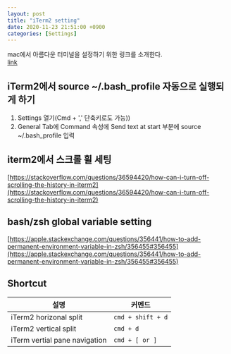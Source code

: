 ```yaml
---
layout: post
title: "iTerm2 setting"
date: 2020-11-23 21:51:00 +0900
categories: [Settings]
---
```


mac에서 아름다운 터미널을 설정하기 위한 링크를 소개한다.  
[link](https://medium.com/@Clovis_app/configuration-of-a-beautiful-efficient-terminal-and-prompt-on-osx-in-7-minutes-827c29391961)

## iTerm2에서 source ~/.bash_profile 자동으로 실행되게 하기
1. Settings 열기(Cmd + ',' 단축키로도 가능))
2. General Tab에 Command 속성에 Send text at start 부분에 source ~/.bash_profile 입력

## iterm2에서 스크롤 휠 세팅

[https://stackoverflow.com/questions/36594420/how-can-i-turn-off-scrolling-the-history-in-iterm2](https://stackoverflow.com/questions/36594420/how-can-i-turn-off-scrolling-the-history-in-iterm2)

## bash/zsh global variable setting

[https://apple.stackexchange.com/questions/356441/how-to-add-permanent-environment-variable-in-zsh/356455#356455](https://apple.stackexchange.com/questions/356441/how-to-add-permanent-environment-variable-in-zsh/356455#356455)

## Shortcut
| 설명 | 커멘드 
| --- | ---
| iTerm2 horizonal split | ``` cmd + shift + d ```
| iTerm2 vertical split | ``` cmd + d ```
| iTerm vertial pane navigation | ```cmd + [ or ] ```